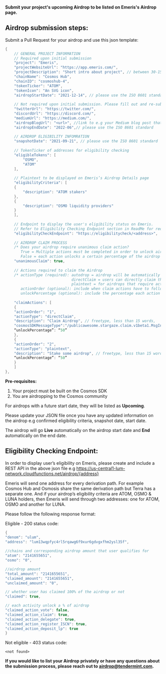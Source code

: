 **Submit your project's upcoming Airdrop to be listed on Emeris's Airdrop page.**

## **Airdrop submission steps:**

Submit a Pull Request for your airdrop and use this json template:

```java
{
    // GENERAL PROJECT INFORMATION
    // Required upon initial submission
    "project": "Emeris",
    "projectWebsiteUrl": "https://app.emeris.com/",
    "projectDescription": "Short intro about project", // between 30-150 words
    "chainName": "Cosmos Hub",
    "chainID": "cosmoshub-4",
    "tokenTicker": "ATOM",
    "tokenIcon": "An SVG icon",
    "airdropStartDate": "2021-12-14", // please use the ISO 8601 standard. If unsure, please input Q1/H1 2022
	    
    // Not required upon initial submission. Please fill out and re-submit pull request whenever you have the information ready
    "twitterUrl": "https://twitter.com/",
    "discordUrl": "https://discord.com/",
    "mediumUrl": "https://medium.com/",
    "airdropBlogUrl": "<url>", //link to e.g your Medium blog post that outlines the Airdrop details
    "airdropEndDate": "2022-06",// please use the ISO 8601 standard 
	    
    // AIRDROP ELIGIBILITY INFOMRATION
    "snapshotDate": "2021-09-21", // please use the ISO 8601 standard 
	    
    // TokenTicker of addresses for eligibility checking 	
    "eligibleTokens": [
        "OSMO",
        "ATOM"
    ],
	    
    // Plaintext to be displayed on Emeris’s Airdrop Details page
    "eligibilityCriteria": [
    {
        "description": "ATOM stakers"
    },
    {
        "description": "OSMO liquidity providers"
    }
    ],
	
    // Endpoint to display the user's eligibility status on Emeris. 
    // Refer to Eligibility Checking Endpoint section in ReadMe for required response formatting
    "eligibilityCheckEndpoint": "https://eligibilitycheck/<address>",
	
    // AIRDROP CLAIM PROCESS
    /* Does your airdrop require unanimous claim action? 
       True = Multiple actions must be completed in order to unlock airdrop. 
       False = each action unlocks a certain percentage of the airdrop */
    "unanimousClaim": true,
	
    // Actions required to claim the Airdrop
    /* actionType (required): autodrop = airdrop will be automatically sent to users, OR
                              directClaim = users can directly claim the airdrop, OR
                              plaintext = for airdrops that require actions other than autodrop or directClaim		      
       actionOrder (optional): include when claim actions have to follow a specific order
       unlockPercentage (optional): include the percentage each action will unlock when unannimousClaim is false */
	    
    "claimActions": [
    {
    "actionOrder": "1",
    "actionType": "directClaim",
    "description": "Claim Airdrop", // freetype, less than 15 words,
    "cosmosSDKMessageType":"/publicawesome.stargaze.claim.v1beta1.MsgInitialClaim", // please include exact Message Type and other required information for directClaim transactions
    “unlockPercentage”: “50”
    },
    {
    "actionOrder": "2",
    "actionType": "plaintext",
    "description": "Stake some airdrop", // freetype, less than 15 words   
    “unlockPercentage”: “50”
    }
    ]
},

```
       
**Pre-requisites:**
       
1. Your project must be built on the Cosmos SDK
2. You are airdropping to the Cosmos community
       
For airdrops with a future start date, they will be listed as **Upcoming**. 
       
Please update your JSON file once you have any updated information on the airdrop e.g confirmed eligibility criteria, snapshot date, start date. 

The airdrop will go **Live** automatically on the airdrop start date and **End** automatically on the end date. 
       
## **Eligibility Checking Endpoint:**
       
In order to display user’s eligibility on Emeris, please create and include a REST API in the above json file e.g https://us-central1-lum-network.cloudfunctions.net/airdrop/{address}
       
Emeris will send one address for every derivation path. For example Cosmos Hub and Osmosis share the same derivation path but Terra has a separate one. 
And if your airdrop’s eligibility criteria are ATOM, OSMO & LUNA holders, then Emeris will send through two addresses: one for ATOM, OSMO and another for LUNA. 
       
Please follow the following response format:

Eligible - 200 status code:
```java
{ 
"denom": "ulum",
"address": "lum13wqpfyc4rl5rqawg6f9xur6gdvgxfhm2ysl35f", 
 
//chains and corresponding airdrop amount that user qualifies for   
"atom": "2141655651",  
"osmo": "0", 

//airdrop amount  
"total_amount": "2141655651",   
"claimed_amount": "2141655651", 	
"unclaimed_amount": "0",

// whether user has claimed 100% of the airdrop or not 	
"claimed": true, 

// each activity unlock a % of airdrop   
"claimed_action_vote": false, 	
"claimed_action_claim": true,   
"claimed_action_delegate": true, 	
"claimed_action_register_ISCN": true, 	
"claimed_action_deposit_lp": true 
}
```
Not eligible - 403 status code:
```
<not found>
```

**If you would like to list your Airdrop privately or have any questions about the submission process, please reach out to airdrop@tendermint.com.**


